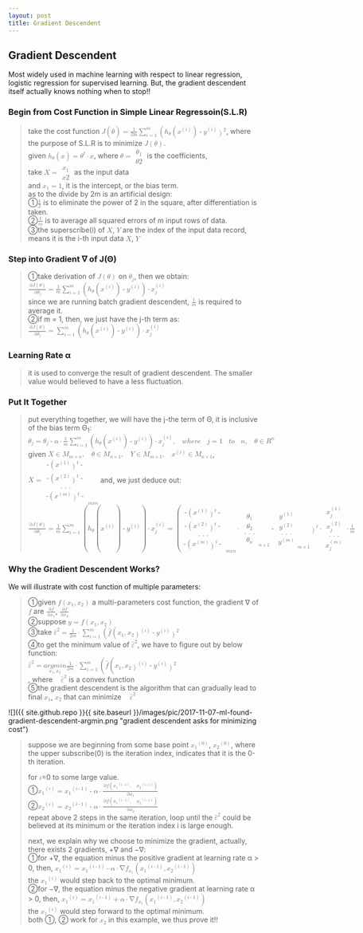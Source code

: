 ```yaml
---
layout: post
title: Gradient Descendent
---
```


## Gradient Descendent
<p class="message">
Most widely used in machine learning with respect to linear regression, logistic regression for supervised learning.  But, the gradient descendent itself actually knows nothing when to stop!!    
</p>

### Begin from Cost Function in Simple Linear Regressoin(S.L.R)
>take the cost function <math xmlns="http://www.w3.org/1998/Math/MathML"><mi>J</mi><mo>(</mo><mi>&#x3B8;</mi><mo>)</mo><mo>=</mo><mfrac><mstyle displaystyle="true"><mn>1</mn></mstyle><mstyle displaystyle="true"><mi>2m</mi></mstyle></mfrac><munderover><mo>&#x2211;</mo><mrow><mi>i</mi><mo>=</mo><mn>1</mn></mrow><mi>m</mi></munderover><mo>(</mo><msub><mi>h</mi><mi>&#x3B8;</mi></msub><mo>(</mo><msup><mi>x</mi><mrow><mo>(</mo><mi>i</mi><mo>)</mo></mrow></msup><mo>)</mo><mo>-</mo><msup><mi>y</mi><mrow><mo>(</mo><mi>i</mi><mo>)</mo></mrow></msup><msup><mo>)</mo><mn>2</mn></msup></math>, where the purpose of S.L.R is to minimize <math xmlns="http://www.w3.org/1998/Math/MathML"><mi>J</mi><mo>(</mo><mi>&#x3B8;</mi><mo>)</mo></math>.  
>given <math xmlns="http://www.w3.org/1998/Math/MathML"><msub><mi>h</mi><mi>&#x3B8;</mi></msub><mo>(</mo><mi>x</mi><mo>)</mo><mo>=</mo><msup><mi>&#x3B8;</mi><mi>t</mi></msup><mo>&#xB7;</mo><mi>x</mi></math>, where <math xmlns="http://www.w3.org/1998/Math/MathML"><mi>&#x3B8;</mi><mo>=</mo><mfenced open="[" close="]"><mtable><mtr><mtd><msub><mi>&#x3B8;</mi><mn>1</mn></msub></mtd></mtr><mtr><mtd><mi>&#x3B8;</mi><mn>2</mn></mtd></mtr></mtable></mfenced></math> is the coefficients,  
>take <math xmlns="http://www.w3.org/1998/Math/MathML"><mi>X</mi><mo>=</mo><mfenced open="[" close="]"><mtable><mtr><mtd><msub><mi>x</mi><mn>1</mn></msub></mtd></mtr><mtr><mtd><mi>x</mi><mn>2</mn></mtd></mtr></mtable></mfenced></math> as the input data  
>and <math xmlns="http://www.w3.org/1998/Math/MathML"><msub><mi>x</mi><mn>1</mn></msub><mo>=</mo><mn>1</mn></math>, it is the intercept, or the bias term.  
>as to the divide by 2m is an artificial design:  
>&#10112;<math xmlns="http://www.w3.org/1998/Math/MathML"><mfrac><mn>1</mn><mn>2</mn></mfrac></math> is to eliminate the power of 2 in the square, after differentiation is taken.  
>&#10113;<math xmlns="http://www.w3.org/1998/Math/MathML"><mfrac><mn>1</mn><mi>m</mi></mfrac></math> is to average all squared errors of m input rows of data.  
>&#10114;the superscribe(i) of <math xmlns="http://www.w3.org/1998/Math/MathML"><mi>X</mi></math>, <math xmlns="http://www.w3.org/1998/Math/MathML"><mi>Y</mi></math> are the index of the input data record, means it is the i-th input data <math xmlns="http://www.w3.org/1998/Math/MathML"><mi>X</mi></math>, <math xmlns="http://www.w3.org/1998/Math/MathML"><mi>Y</mi></math>  

### Step into Gradient &nabla; of J(&Theta;)
>&#10112;take derivation of <math xmlns="http://www.w3.org/1998/Math/MathML"><mi>J</mi><mo>(</mo><mi>&#x3B8;</mi><mo>)</mo></math> on <math xmlns="http://www.w3.org/1998/Math/MathML"><msub><mi>&#x3B8;</mi><mi>j</mi></msub></math>, then we obtain:  
><math xmlns="http://www.w3.org/1998/Math/MathML"><mfrac><mrow><mo>&#x2202;</mo><mi>J</mi><mo>(</mo><mi>&#x3B8;</mi><mo>)</mo></mrow><mrow><mo>&#x2202;</mo><msub><mi>&#x3B8;</mi><mi>j</mi></msub></mrow></mfrac><mo>=</mo><mfrac><mn>1</mn><mi>m</mi></mfrac><munderover><mo>&#x2211;</mo><mrow><mi>i</mi><mo>=</mo><mn>1</mn></mrow><mi>m</mi></munderover><mo>(</mo><msub><mi>h</mi><mi>&#x3B8;</mi></msub><mo>(</mo><msup><mi>x</mi><mrow><mo>(</mo><mi>i</mi><mo>)</mo></mrow></msup><mo>)</mo><mo>-</mo><msup><mi>y</mi><mrow><mo>(</mo><mi>i</mi><mo>)</mo></mrow></msup><mo>)</mo><mo>&#xB7;</mo><msubsup><mi>x</mi><mi>j</mi><mrow><mo>(</mo><mi>i</mi><mo>)</mo></mrow></msubsup></math>  
>since we are running batch gradient descendent, <math xmlns="http://www.w3.org/1998/Math/MathML"><mfrac><mn>1</mn><mi>m</mi></mfrac></math> is required to average it.  
>&#10113;if m = 1, then, we just have the j-th term as:  
><math xmlns="http://www.w3.org/1998/Math/MathML"><mfrac><mrow><mo>&#x2202;</mo><mi>J</mi><mo>(</mo><mi>&#x3B8;</mi><mo>)</mo></mrow><mrow><mo>&#x2202;</mo><msub><mi>&#x3B8;</mi><mi>j</mi></msub></mrow></mfrac><mo>=</mo><munderover><mo>&#x2211;</mo><mrow><mi>i</mi><mo>=</mo><mn>1</mn></mrow><mi>m</mi></munderover><mo>(</mo><msub><mi>h</mi><mi>&#x3B8;</mi></msub><mo>(</mo><msup><mi>x</mi><mrow><mo>(</mo><mi>i</mi><mo>)</mo></mrow></msup><mo>)</mo><mo>-</mo><msup><mi>y</mi><mrow><mo>(</mo><mi>i</mi><mo>)</mo></mrow></msup><mo>)</mo><mo>&#xB7;</mo><msubsup><mi>x</mi><mi>j</mi><mrow><mo>(</mo><mi>i</mi><mo>)</mo></mrow></msubsup></math>  

### Learning Rate &alpha;

>it is used to converge the result of gradient descendent.  The smaller value would believed to have a less fluctuation.

### Put It Together

>put everything together, we will have the j-the term of &Theta;, it is inclusive of the bias term &Theta;<sub>1</sub>:  
><math xmlns="http://www.w3.org/1998/Math/MathML"><msub><mi>&#x3B8;</mi><mi>j</mi></msub><mo>=</mo><msub><mi>&#x3B8;</mi><mi>j</mi></msub><mo>-</mo><mi>&#x3B1;</mi><mo>&#xB7;</mo><mfrac><mn>1</mn><mi>m</mi></mfrac><munderover><mo>&#x2211;</mo><mrow><mi>i</mi><mo>=</mo><mn>1</mn></mrow><mi>m</mi></munderover><mo>(</mo><msub><mi>h</mi><mi>&#x3B8;</mi></msub><mo>(</mo><msup><mi>x</mi><mrow><mo>(</mo><mi>i</mi><mo>)</mo></mrow></msup><mo>)</mo><mo>-</mo><msup><mi>y</mi><mrow><mo>(</mo><mi>i</mi><mo>)</mo></mrow></msup><mo>)</mo><mo>&#xB7;</mo><msubsup><mi>x</mi><mi>j</mi><mrow><mo>(</mo><mi>i</mi><mo>)</mo></mrow></msubsup><mo>,</mo><mo>&#xA0;</mo><mi>w</mi><mi>h</mi><mi>e</mi><mi>r</mi><mi>e</mi><mo>&#xA0;</mo><mi>j</mi><mo>=</mo><mn>1</mn><mo>&#xA0;</mo><mi>t</mi><mi>o</mi><mo>&#xA0;</mo><mi>n</mi><mo>,</mo><mo>&#xA0;</mo><mi>&#x3B8;</mi><mo>&#x2208;</mo><msup><mi>R</mi><mi>n</mi></msup></math>  
>given <math xmlns="http://www.w3.org/1998/Math/MathML"><mi>X</mi><mo>&#x2208;</mo><msub><mi>M</mi><mrow><mi>m</mi><mo>&#xD7;</mo><mi>n</mi></mrow></msub><mo>,</mo><mo>&#xA0;</mo><mi>&#x3B8;</mi><mo>&#x2208;</mo><msub><mi>M</mi><mrow><mi>n</mi><mo>&#xD7;</mo><mn>1</mn></mrow></msub><mo>,</mo><mo>&#xA0;</mo><mi>Y</mi><mo>&#x2208;</mo><msub><mi>M</mi><mrow><mi>m</mi><mo>&#xD7;</mo><mn>1</mn></mrow></msub><mo>,</mo><mo>&#xA0;</mo><msup><mi>x</mi><mrow><mo>(</mo><mi>i</mi><mo>)</mo></mrow></msup><mo>&#x2208;</mo><msub><mi>M</mi><mrow><mi>n</mi><mo>&#xD7;</mo><mn>1</mn></mrow></msub></math>,  
><math xmlns="http://www.w3.org/1998/Math/MathML"><mi>X</mi><mo>=</mo><msub><mfenced open="[" close="]"><mtable><mtr><mtd><mo>-</mo><mo>(</mo><msup><mi>x</mi><mrow><mo>(</mo><mn>1</mn><mo>)</mo></mrow></msup><msup><mo>)</mo><mi>t</mi></msup><mo>-</mo></mtd></mtr><mtr><mtd><mo>-</mo><mo>(</mo><msup><mi>x</mi><mrow><mo>(</mo><mn>2</mn><mo>)</mo></mrow></msup><msup><mo>)</mo><mi>t</mi></msup><mo>-</mo></mtd></mtr><mtr><mtd><mo>.</mo><mo>.</mo><mo>.</mo></mtd></mtr><mtr><mtd><mo>-</mo><mo>(</mo><msup><mi>x</mi><mrow><mo>(</mo><mi>m</mi><mo>)</mo></mrow></msup><msup><mo>)</mo><mi>t</mi></msup><mo>-</mo></mtd></mtr></mtable></mfenced><mrow><mi>m</mi><mi>x</mi><mi>n</mi></mrow></msub></math>
>and, we just deduce out:  
><math xmlns="http://www.w3.org/1998/Math/MathML"><mfrac><mrow><mo>&#x2202;</mo><mi>J</mi><mo>(</mo><mi>&#x3B8;</mi><mo>)</mo></mrow><mrow><mo>&#x2202;</mo><msub><mi>&#x3B8;</mi><mi>j</mi></msub></mrow></mfrac><mo>=</mo><mfrac><mn>1</mn><mi>m</mi></mfrac><munderover><mo>&#x2211;</mo><mrow><mi>i</mi><mo>=</mo><mn>1</mn></mrow><mi>m</mi></munderover><mo>(</mo><msub><mi>h</mi><mi>&#x3B8;</mi></msub><mo>(</mo><msup><mi>x</mi><mrow><mo>(</mo><mi>i</mi><mo>)</mo></mrow></msup><mo>)</mo><mo>-</mo><msup><mi>y</mi><mrow><mo>(</mo><mi>i</mi><mo>)</mo></mrow></msup><mo>)</mo><mo>&#xB7;</mo><msubsup><mi>x</mi><mi>j</mi><mrow><mo>(</mo><mi>i</mi><mo>)</mo></mrow></msubsup><mspace linebreak="newline"/><mo>=</mo><mo>(</mo><msub><mfenced open="[" close="]"><mtable><mtr><mtd><mo>-</mo><mo>(</mo><msup><mi>x</mi><mrow><mo>(</mo><mn>1</mn><mo>)</mo></mrow></msup><msup><mo>)</mo><mi>t</mi></msup><mo>-</mo></mtd></mtr><mtr><mtd><mo>-</mo><mo>(</mo><msup><mi>x</mi><mrow><mo>(</mo><mn>2</mn><mo>)</mo></mrow></msup><msup><mo>)</mo><mi>t</mi></msup><mo>-</mo></mtd></mtr><mtr><mtd><mo>.</mo><mo>.</mo><mo>.</mo></mtd></mtr><mtr><mtd><mo>-</mo><mo>(</mo><msup><mi>x</mi><mrow><mo>(</mo><mi>m</mi><mo>)</mo></mrow></msup><msup><mo>)</mo><mi>t</mi></msup><mo>-</mo></mtd></mtr></mtable></mfenced><mrow><mi>m</mi><mi>x</mi><mi>n</mi></mrow></msub><mo>&#xB7;</mo><msub><mfenced open="[" close="]"><mtable><mtr><mtd><msub><mi>&#x3B8;</mi><mn>1</mn></msub></mtd></mtr><mtr><mtd><msub><mi>&#x3B8;</mi><mn>2</mn></msub></mtd></mtr><mtr><mtd><mo>.</mo><mo>.</mo><mo>.</mo></mtd></mtr><mtr><mtd><msub><mi>&#x3B8;</mi><mi>n</mi></msub></mtd></mtr></mtable></mfenced><mrow><mi>n</mi><mo>&#xD7;</mo><mn>1</mn></mrow></msub><mo>-</mo><msub><mfenced open="[" close="]"><mtable><mtr><mtd><msup><mi>y</mi><mrow><mo>(</mo><mn>1</mn><mo>)</mo></mrow></msup></mtd></mtr><mtr><mtd><msup><mi>y</mi><mrow><mo>(</mo><mn>2</mn><mo>)</mo></mrow></msup></mtd></mtr><mtr><mtd><mo>.</mo><mo>.</mo><mo>.</mo></mtd></mtr><mtr><mtd><msup><mi>y</mi><mrow><mo>(</mo><mi>m</mi><mo>)</mo></mrow></msup></mtd></mtr></mtable></mfenced><mrow><mi>m</mi><mo>&#xD7;</mo><mn>1</mn></mrow></msub><msup><mo>)</mo><mi>t</mi></msup><mo>&#xB7;</mo><mfenced open="[" close="]"><mtable><mtr><mtd><msubsup><mi>x</mi><mi>j</mi><mrow><mo>(</mo><mn>1</mn><mo>)</mo></mrow></msubsup></mtd></mtr><mtr><mtd><msubsup><mi>x</mi><mi>j</mi><mrow><mo>(</mo><mn>2</mn><mo>)</mo></mrow></msubsup></mtd></mtr><mtr><mtd><mo>.</mo><mo>.</mo><mo>.</mo></mtd></mtr><mtr><mtd><msubsup><mi>x</mi><mi>j</mi><mrow><mo>(</mo><mi>m</mi><mo>)</mo></mrow></msubsup></mtd></mtr></mtable></mfenced><mo>&#xB7;</mo><mfrac><mn>1</mn><mi>m</mi></mfrac></math>

### Why the Gradient Descendent Works?
We will illustrate with cost function of multiple parameters:
>&#10112;given <math xmlns="http://www.w3.org/1998/Math/MathML"><mi>f</mi><mo>(</mo><msub><mi>x</mi><mn>1</mn></msub><mo>,</mo><msub><mi>x</mi><mn>2</mn></msub><mo>)</mo></math> a multi-parameters cost function, the gradient &nabla; of <math xmlns="http://www.w3.org/1998/Math/MathML"><mi>f</mi></math> are <math xmlns="http://www.w3.org/1998/Math/MathML"><mfrac><mrow><mo>&#x2202;</mo><mi>f</mi></mrow><mrow><mo>&#x2202;</mo><msub><mi>x</mi><mn>1</mn></msub></mrow></mfrac></math>, <math xmlns="http://www.w3.org/1998/Math/MathML"><mfrac><mstyle displaystyle="true"><mo>&#x2202;</mo><mi>f</mi></mstyle><mstyle displaystyle="true"><mo>&#x2202;</mo><msub><mi>x</mi><mn>2</mn></msub></mstyle></mfrac></math>  
>&#10113;suppose <math xmlns="http://www.w3.org/1998/Math/MathML"><mi>y</mi><mo>=</mo><mi>f</mi><mo>(</mo><msub><mi>x</mi><mn>1</mn></msub><mo>,</mo><msub><mi>x</mi><mn>2</mn></msub><mo>)</mo></math>  
>&#10114;take <math xmlns="http://www.w3.org/1998/Math/MathML"><msup><mover><mi>&#x3B5;</mi><mo>^</mo></mover><mn>2</mn></msup><mo>=</mo><mfrac><mn>1</mn><mrow><mn>2</mn><mi>m</mi></mrow></mfrac><mo>&#xB7;</mo><munderover><mo>&#x2211;</mo><mrow><mi>i</mi><mo>=</mo><mn>1</mn></mrow><mi>m</mi></munderover><mo>(</mo><mover><mi>f</mi><mo>^</mo></mover><mo>(</mo><msub><mi>x</mi><mn>1</mn></msub><mo>,</mo><msub><mi>x</mi><mn>2</mn></msub><msup><mo>)</mo><mrow><mo>(</mo><mi>i</mi><mo>)</mo></mrow></msup><mo>-</mo><msup><mi>y</mi><mrow><mo>(</mo><mi>i</mi><mo>)</mo></mrow></msup><msup><mo>)</mo><mn>2</mn></msup></math>  
>&#10115;to get the minimum value of <math xmlns="http://www.w3.org/1998/Math/MathML"><msup><mover><mi>&#x3B5;</mi><mo>^</mo></mover><mn>2</mn></msup></math>, we have to figure out by below function:  
><math xmlns="http://www.w3.org/1998/Math/MathML"><msup><mover><mi>&#x3B5;</mi><mo>^</mo></mover><mn>2</mn></msup><mo>=</mo><munder><mrow><mi>a</mi><mi>r</mi><mi>g</mi><mi>m</mi><mi>i</mi><mi>n</mi></mrow><mrow><msub><mi>x</mi><mn>1</mn></msub><mo>,</mo><msub><mi>x</mi><mn>2</mn></msub></mrow></munder><mfrac><mn>1</mn><mrow><mn>2</mn><mi>m</mi></mrow></mfrac><mo>&#xB7;</mo><munderover><mo>&#x2211;</mo><mrow><mi>i</mi><mo>=</mo><mn>1</mn></mrow><mi>m</mi></munderover><mo>(</mo><mover><mi>f</mi><mo>^</mo></mover><mo>(</mo><msub><mi>x</mi><mn>1</mn></msub><mo>,</mo><msub><mi>x</mi><mn>2</mn></msub><msup><mo>)</mo><mrow><mo>(</mo><mi>i</mi><mo>)</mo></mrow></msup><mo>-</mo><msup><mi>y</mi><mrow><mo>(</mo><mi>i</mi><mo>)</mo></mrow></msup><msup><mo>)</mo><mn>2</mn></msup></math>  
>, where <math xmlns="http://www.w3.org/1998/Math/MathML"><mo>&#xA0;</mo><msup><mover><mi>&#x3B5;</mi><mo>^</mo></mover><mn>2</mn></msup></math> is a convex function  
>&#10116;the gradient descendent is the algorithm that can gradually lead to final <math xmlns="http://www.w3.org/1998/Math/MathML"><msub><mi>x</mi><mn>1</mn></msub></math>, <math xmlns="http://www.w3.org/1998/Math/MathML"><msub><mi>x</mi><mn>2</mn></msub></math> that can minimize <math xmlns="http://www.w3.org/1998/Math/MathML"><mo>&#xA0;</mo><msup><mover><mi>&#x3B5;</mi><mo>^</mo></mover><mn>2</mn></msup></math>  

![]({{ site.github.repo }}{{ site.baseurl }}/images/pic/2017-11-07-ml-found-gradient-descendent-argmin.png "gradient descendent asks for minimizing cost")

>suppose we are beginning from some base point <math xmlns="http://www.w3.org/1998/Math/MathML"><msup><msub><mi>x</mi><mn>1</mn></msub><mrow><mo>(</mo><mn>0</mn><mo>)</mo></mrow></msup></math>, <math xmlns="http://www.w3.org/1998/Math/MathML"><msup><msub><mi>x</mi><mn>2</mn></msub><mrow><mo>(</mo><mn>0</mn><mo>)</mo></mrow></msup></math>, where the upper subscribe(0) is the iteration index, indicates that it is the 0-th iteration.  
>
>for <math xmlns="http://www.w3.org/1998/Math/MathML"><mi>i</mi></math>=0 to some large value.    
>&#10112;<math xmlns="http://www.w3.org/1998/Math/MathML"><msup><msub><mi>x</mi><mn>1</mn></msub><mrow><mo>(</mo><mi>i</mi><mo>)</mo></mrow></msup><mo>=</mo><msup><msub><mi>x</mi><mn>1</mn></msub><mrow><mo>(</mo><mi>i</mi><mo>-</mo><mn>1</mn><mo>)</mo></mrow></msup><mo>-</mo><mi>&#x3B1;</mi><mo>&#xB7;</mo><mfrac><mrow><mo>&#x2202;</mo><mrow><mi>f</mi><mo>(</mo><msup><msub><mi>x</mi><mn>1</mn></msub><mrow><mo>(</mo><mi>i</mi><mo>-</mo><mn>1</mn><mo>)</mo></mrow></msup><mo>,</mo><mo>&#xA0;</mo><msup><msub><mi>x</mi><mn>2</mn></msub><mrow><mo>(</mo><mi>i</mi><mo>-</mo><mn>1</mn><mo>)</mo></mrow></msup><mo>)</mo></mrow></mrow><mrow><mo>&#x2202;</mo><msub><mi>x</mi><mn>1</mn></msub></mrow></mfrac></math>  
>&#10113;<math xmlns="http://www.w3.org/1998/Math/MathML"><msup><msub><mi>x</mi><mn>2</mn></msub><mrow><mo>(</mo><mi>i</mi><mo>)</mo></mrow></msup><mo>=</mo><msup><msub><mi>x</mi><mn>2</mn></msub><mrow><mo>(</mo><mi>i</mi><mo>-</mo><mn>1</mn><mo>)</mo></mrow></msup><mo>-</mo><mi>&#x3B1;</mi><mo>&#xB7;</mo><mfrac><mrow><mo>&#x2202;</mo><mrow><mi>f</mi><mo>(</mo><msup><msub><mi>x</mi><mn>1</mn></msub><mrow><mo>(</mo><mi>i</mi><mo>-</mo><mn>1</mn><mo>)</mo></mrow></msup><mo>,</mo><mo>&#xA0;</mo><msup><msub><mi>x</mi><mn>2</mn></msub><mrow><mo>(</mo><mi>i</mi><mo>-</mo><mn>1</mn><mo>)</mo></mrow></msup><mo>)</mo></mrow></mrow><mrow><mo>&#x2202;</mo><msub><mi>x</mi><mn>2</mn></msub></mrow></mfrac></math>  
>repeat above 2 steps in the same iteration, loop until the <math xmlns="http://www.w3.org/1998/Math/MathML"><msup><mover><mi>&#x3B5;</mi><mo>^</mo></mover><mn>2</mn></msup></math> could be believed at its minimum or the iteration index i is large enough.  
>
>next, we explain why we choose to minimize the gradient, actually, there exists 2 gradients, +&nabla; and −&nabla;:  
>&#10112;for +&nabla;, the equation minus the positive gradient at learning rate &alpha; > 0, then, <math xmlns="http://www.w3.org/1998/Math/MathML"><msup><msub><mi>x</mi><mn>1</mn></msub><mrow><mo>(</mo><mi>i</mi><mo>)</mo></mrow></msup><mo>=</mo><msup><msub><mi>x</mi><mn>1</mn></msub><mrow><mo>(</mo><mi>i</mi><mo>-</mo><mn>1</mn><mo>)</mo></mrow></msup><mo>-</mo><mi>&#x3B1;</mi><mo>&#xB7;</mo><mo>&#x2207;</mo><msub><mi>f</mi><msub><mi>x</mi><mn>1</mn></msub></msub><mo>(</mo><msup><msub><mi>x</mi><mn>1</mn></msub><mrow><mo>(</mo><mi>i</mi><mo>-</mo><mn>1</mn><mo>)</mo></mrow></msup><mo>,</mo><msup><msub><mi>x</mi><mn>2</mn></msub><mrow><mo>(</mo><mi>i</mi><mo>-</mo><mn>1</mn><mo>)</mo></mrow></msup><mo>)</mo></math>  
>the <math xmlns="http://www.w3.org/1998/Math/MathML"><msup><msub><mi>x</mi><mn>1</mn></msub><mrow><mo>(</mo><mi>i</mi><mo>)</mo></mrow></msup></math> would step back to the optimal minimum.  
>&#10113;for −&nabla;, the equation minus the negative gradient at learning rate &alpha; > 0, then, <math xmlns="http://www.w3.org/1998/Math/MathML"><msup><msub><mi>x</mi><mn>1</mn></msub><mrow><mo>(</mo><mi>i</mi><mo>)</mo></mrow></msup><mo>=</mo><msup><msub><mi>x</mi><mn>1</mn></msub><mrow><mo>(</mo><mi>i</mi><mo>-</mo><mn>1</mn><mo>)</mo></mrow></msup><mo>+</mo><mi>&#x3B1;</mi><mo>&#xB7;</mo><mo>&#x2207;</mo><msub><mi>f</mi><msub><mi>x</mi><mn>1</mn></msub></msub><mo>(</mo><msup><msub><mi>x</mi><mn>1</mn></msub><mrow><mo>(</mo><mi>i</mi><mo>-</mo><mn>1</mn><mo>)</mo></mrow></msup><mo>,</mo><msup><msub><mi>x</mi><mn>2</mn></msub><mrow><mo>(</mo><mi>i</mi><mo>-</mo><mn>1</mn><mo>)</mo></mrow></msup><mo>)</mo></math>  
>the <math xmlns="http://www.w3.org/1998/Math/MathML"><msup><msub><mi>x</mi><mn>1</mn></msub><mrow><mo>(</mo><mi>i</mi><mo>)</mo></mrow></msup></math> would step forward to the optimal minimum.  
>both &#10112;, &#10113; work for <math xmlns="http://www.w3.org/1998/Math/MathML"><msub><mi>x</mi><mn>2</mn></msub></math> in this example, we thus prove it!!